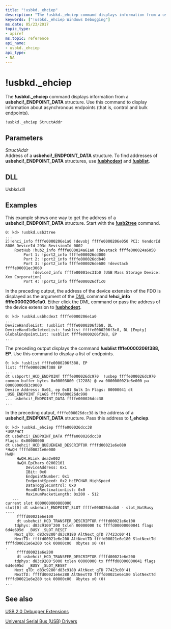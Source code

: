 ```yaml
---
title: "!usbkd._ehciep"
description: "The !usbkd._ehciep command displays information from a usbehci _ENDPOINT_DATA structure. Use this command to display information about asynchronous endpoints (that is, control and bulk endpoints)."
keywords: ["!usbkd._ehciep Windows Debugging"]
ms.date: 05/23/2017
topic_type:
- apiref
ms.topic: reference
api_name:
- usbkd._ehciep
api_type:
- NA
---
```


# !usbkd.\_ehciep

The **!usbkd.\_ehciep** command displays information from a **usbehci!\_ENDPOINT\_DATA** structure. Use this command to display information about asynchronous endpoints (that is, control and bulk endpoints).

```dbgcmd
!usbkd._ehciep StructAddr
```

## Parameters

<span id="_______StructAddr______"></span><span id="_______structaddr______"></span><span id="_______STRUCTADDR______"></span> *StructAddr*   
Address of a **usbehci!\_ENDPOINT\_DATA** structure. To find addresses of **usbehci!\_ENDPOINT\_DATA** structures, use [**!usbhcdext**](-usbkd-usbhcdext.md) and [**!usblist**](-usbkd-usblist.md).

## DLL

Usbkd.dll

## Examples

This example shows one way to get the address of a **usbehci!\_ENDPOINT\_DATA** structure. Start with the [**!usb2tree**](-usbkd-usb2tree.md) command.

```dbgcmd
0: kd> !usbkd.usb2tree
...
2)!ehci_info ffffe0000206e1a0 !devobj ffffe0000206e050 PCI: VendorId 8086 DeviceId 293c RevisionId 0002 
    RootHub !hub2_info ffffe000024a61a0 !devstack ffffe000024a6050
        Port 1: !port2_info ffffe000026dd000 
        Port 2: !port2_info ffffe000026ddb40 
        Port 3: !port2_info ffffe000026de680 !devstack ffffe00001ec3060
            !device2_info ffffe00001ec31b0 (USB Mass Storage Device: Xxx Corporation)
        Port 4: !port2_info ffffe000026df1c0 
```

In the preceding output, the address of the device extension of the FDO is displayed as the argument of the [DML](../debugger/debugger-markup-language-commands.md) command **!ehci\_info ffffe0000206e1a0**. Either click the DML command or pass the address of the device extension to [**!usbhcdext**](-usbkd-usbhcdext.md).

```dbgcmd
0: kd> !usbkd.usbhcdext ffffe0000206e1a0
...
DeviceHandleList: !usblist ffffe0000206f3b8, DL 
DeviceHandleDeletedList: !usblist ffffe0000206f3c8, DL [Empty]
GlobalEndpointList: !usblist ffffe0000206f388, EP 
...
```

The preceding output displays the command **!usblist ffffe0000206f388, EP**. Use this command to display a list of endpoints.

```dbgcmd
0: kd> !usblist ffffe0000206f388, EP 
list: ffffe0000206f388 EP
...
dt usbport!_HCD_ENDPOINT ffffe000026dc970  !usbep ffffe000026dc970
common buffer bytes 0x00003000 (12288) @ va 0000000021e6e000 pa 00000000d83c9000
Device Address: 0x01, ep 0x81 Bulk In Flags: 00000041 dt _USB_ENDPOINT_FLAGS ffffe000026dc990
... usbehci!_ENDPOINT_DATA ffffe000026dcc38
...
```

In the preceding output, `ffffe000026dcc38` is the address of a **usbehci!\_ENDPOINT\_DATA** structure. Pass this address to **!\_ehciep**.

```dbgcmd
0: kd> !usbkd._ehciep ffffe000026dcc38
*USBEHCI
dt usbehci!_ENDPOINT_DATA ffffe000026dcc38
Flags: 0x00000000
dt usbehci!_HCD_QUEUEHEAD_DESCRIPTOR ffffd00021e6e080
*HwQH ffffd00021e6e080
HwQH
     HwQH.HLink dea2e002
     HwQH.EpChars 02002101
         DeviceAddress: 0x1
         IBit: 0x0
         EndpointNumber: 0x1
         EndpointSpeed: 0x2 HcEPCHAR_HighSpeed
         DataToggleControl: 0x0
         HeadOfReclimationList: 0x0
         MaximumPacketLength: 0x200 - 512
   ...
current slot 0000000000000000
slot[0] dt usbehci!_ENDPOINT_SLOT ffffe000026dcdb8 - slot_NotBusy
----
     ffffd00021e6e100
     dt usbehci!_HCD_TRANSFER_DESCRIPTOR ffffd00021e6e100
    tdphys: d83c9100'200 txlen 00000000 tx ffffd00000000041 flags 6d4e695d  _BUSY _SLOT_RESET
    Next_qTD: d83c9200'd83c9180 AltNext_qTD 77423c00'41 
    NextTD: ffffd00021e6e200 AltNextTD ffffd00021e6e180 SlotNextTd ffffd00021e6e200 tok 00000c00  Xbytes x0 (0)
.
     ffffd00021e6e200
     dt usbehci!_HCD_TRANSFER_DESCRIPTOR ffffd00021e6e200
    tdphys: d83c9200'5000 txlen 00000000 tx ffffd00000000041 flags 6d4e695d  _BUSY _SLOT_RESET
    Next_qTD: d83c9280'd83c9180 AltNext_qTD 77423c00'41 
    NextTD: ffffd00021e6e280 AltNextTD ffffd00021e6e180 SlotNextTd ffffd00021e6e280 tok 00000c00  Xbytes x0 (0)
...
```

## See also

[USB 2.0 Debugger Extensions](usb-2-0-extensions.md)

[Universal Serial Bus (USB) Drivers](../usbcon/index.md)

